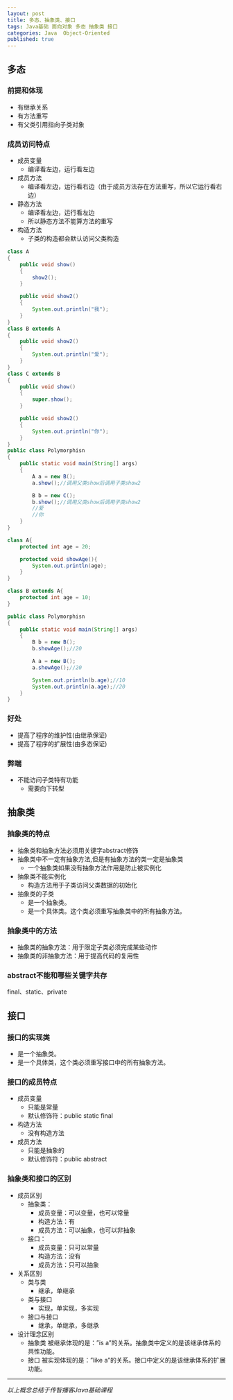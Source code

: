 ```yaml
---  
layout: post  
title: 多态、抽象类、接口  
tags: Java基础 面向对象 多态 抽象类 接口  
categories: Java  Object-Oriented  
published: true  
---  
```


## 多态

### 前提和体现

* 有继承关系
* 有方法重写
* 有父类引用指向子类对象

### 成员访问特点
* 成员变量
	- 编译看左边，运行看左边
* 成员方法
	- 编译看左边，运行看右边（由于成员方法存在方法重写，所以它运行看右边）
* 静态方法
	- 编译看左边，运行看左边
	- 所以静态方法不能算方法的重写
* 构造方法
    - 子类的构造都会默认访问父类构造

```java
class A
{
    public void show()
    {
        show2();
    }

    public void show2()
    {
        System.out.println("我");
    }
}
class B extends A
{
    public void show2()
    {
        System.out.println("爱");
    }
}
class C extends B
{
    public void show()
    {
        super.show();
    }

    public void show2()
    {
        System.out.println("你");
    }
}
public class Polymorphisn
{
    public static void main(String[] args)
    {
        A a = new B();
        a.show();//调用父类show后调用子类show2

        B b = new C();
        b.show();//调用父类show后调用子类show2
        //爱
        //你
    }
}
```

```java
class A{
    protected int age = 20;

    protected void showAge(){
        System.out.println(age);
    }
}

class B extends A{
    protected int age = 10;
}

public class Polymorphisn
{
    public static void main(String[] args)
    {
        B b = new B();
        b.showAge();//20

        A a = new B();
        a.showAge();//20

        System.out.println(b.age);//10
        System.out.println(a.age);//20
    }
}
```

### 好处

* 提高了程序的维护性(由继承保证)
* 提高了程序的扩展性(由多态保证)

### 弊端

* 不能访问子类特有功能
	- 需要向下转型


## 抽象类

### 抽象类的特点

* 抽象类和抽象方法必须用关键字abstract修饰
* 抽象类中不一定有抽象方法,但是有抽象方法的类一定是抽象类
    - 一个抽象类如果没有抽象方法作用是防止被实例化
* 抽象类不能实例化
    - 构造方法用于子类访问父类数据的初始化
* 抽象类的子类
    - 是一个抽象类。
    - 是一个具体类。这个类必须重写抽象类中的所有抽象方法。

### 抽象类中的方法

* 抽象类的抽象方法：用于限定子类必须完成某些动作
* 抽象类的非抽象方法：用于提高代码的复用性

### abstract不能和哪些关键字共存

final、static、private

## 接口

### 接口的实现类

* 是一个抽象类。
* 是一个具体类，这个类必须重写接口中的所有抽象方法。

### 接口的成员特点

* 成员变量
    - 只能是常量
    - 默认修饰符：public static final
* 构造方法
    - 没有构造方法
* 成员方法
    - 只能是抽象的
    - 默认修饰符：public abstract

### 抽象类和接口的区别

* 成员区别
    - 抽象类：
        + 成员变量：可以变量，也可以常量
        + 构造方法：有
        + 成员方法：可以抽象，也可以非抽象
    - 接口：
        + 成员变量：只可以常量
        + 构造方法：没有
        + 成员方法：只可以抽象
* 关系区别
    - 类与类
        + 继承，单继承
    - 类与接口
        + 实现，单实现，多实现
    - 接口与接口
        + 继承，单继承，多继承
* 设计理念区别
    - 抽象类 被继承体现的是：”is a”的关系。抽象类中定义的是该继承体系的共性功能。
    - 接口 被实现体现的是：”like a”的关系。接口中定义的是该继承体系的扩展功能。

----------

*以上概念总结于传智播客Java基础课程*